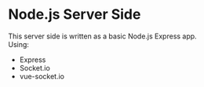 # Node.js Server Side

This server side is written as a basic Node.js Express app.
<br/>
Using:

<ul>
<li>Express</li>
<li>Socket.io</li>
<li>vue-socket.io</li>
</ul>
